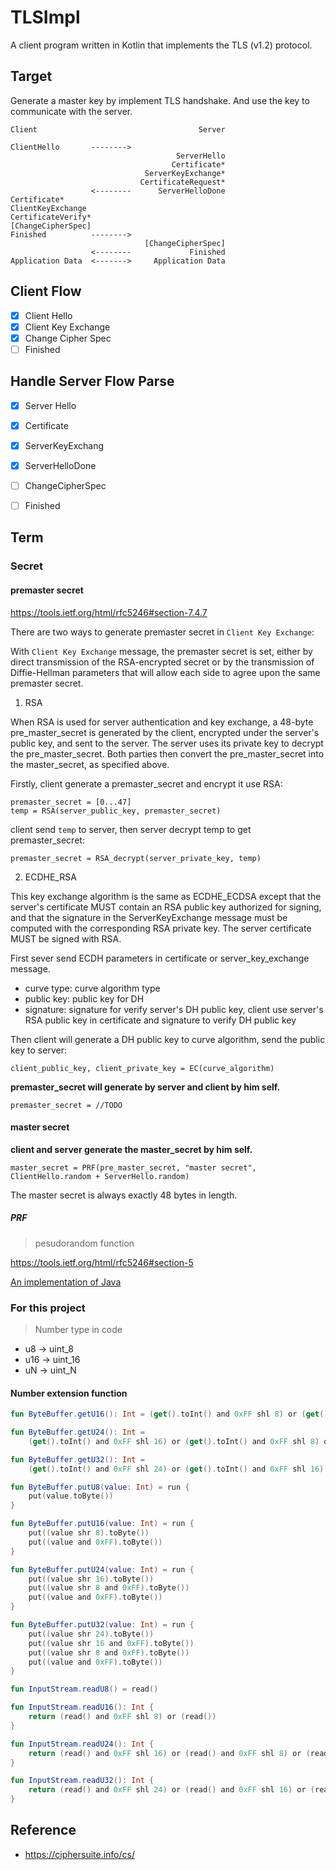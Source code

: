 # TLSImpl

A client program written in Kotlin that implements the TLS (v1.2) protocol.

## Target

Generate a master key by implement TLS handshake. And use the key to communicate with the server.

```
Client                                    Server

ClientHello       -------->
                                     ServerHello
                                    Certificate*
                              ServerKeyExchange*
                             CertificateRequest*
                  <--------      ServerHelloDone
Certificate*
ClientKeyExchange
CertificateVerify*
[ChangeCipherSpec]
Finished          -------->
                              [ChangeCipherSpec]
                  <--------             Finished
Application Data  <------->     Application Data
```

## Client Flow

- [x] Client Hello
- [x] Client Key Exchange
- [x] Change Cipher Spec
- [ ] Finished

## Handle Server Flow Parse

- [x] Server Hello
- [x] Certificate
- [x] ServerKeyExchang
- [x] ServerHelloDone
- [ ] ChangeCipherSpec
- [ ] Finished


## Term

### Secret

#### premaster secret

https://tools.ietf.org/html/rfc5246#section-7.4.7

There are two ways to generate premaster secret in `Client Key Exchange`:

With `Client Key Exchange` message, the premaster secret is set, either by direct transmission of the RSA-encrypted secret or by the transmission of Diffie-Hellman parameters that will allow each side to agree upon the same premaster secret.

1. RSA

When RSA is used for server authentication and key exchange, a 48-byte pre_master_secret is generated by the client, encrypted under the server's public key, and sent to the server.  The server uses its private key to decrypt the pre_master_secret.  Both parties then convert the pre_master_secret into the master_secret, as specified above.

Firstly, client generate a premaster_secret and encrypt it use RSA:

```
premaster_secret = [0...47]
temp = RSA(server_public_key, premaster_secret)
```

client send `temp` to server, then server decrypt temp to get premaster_secret:

```
premaster_secret = RSA_decrypt(server_private_key, temp)
```

2. ECDHE_RSA

This key exchange algorithm is the same as ECDHE_ECDSA except that the server's certificate MUST contain an RSA public key authorized for signing, and that the signature in the ServerKeyExchange message must be computed with the corresponding RSA private key.  The server certificate MUST be signed with RSA.

First sever send ECDH parameters in certificate or server_key_exchange message.

- curve type: curve algorithm type
- public key: public key for DH
- signature: signature for verify server's DH public key, client use server's RSA public key in certificate and signature to verify DH public key

Then client will generate a DH public key to curve algorithm, send the public key to server:

```
client_public_key, client_private_key = EC(curve_algorithm)
```

**premaster_secret will generate by server and client by him self.**

```
premaster_secret = //TODO
```

#### master secret

**client and server generate the master_secret by him self.**

```
master_secret = PRF(pre_master_secret, "master secret", ClientHello.random + ServerHello.random)
```

The master secret is always exactly 48 bytes in length.

##### PRF

> pesudorandom function

https://tools.ietf.org/html/rfc5246#section-5

[An implementation of Java](https://android.googlesource.com/platform/libcore2/+/b5de22c2a7fbe35f0dc8d3585e4bd9aa0966fc90/luni/src/main/java/org/apache/harmony/xnet/provider/jsse/PRF.java)


### For this project 

> Number type in code

- u8 -> uint_8
- u16 -> uint_16
- uN -> uint_N

#### Number extension function

```kotlin
fun ByteBuffer.getU16(): Int = (get().toInt() and 0xFF shl 8) or (get().toInt() and 0xFF)

fun ByteBuffer.getU24(): Int =
    (get().toInt() and 0xFF shl 16) or (get().toInt() and 0xFF shl 8) or (get().toInt() and 0xFF)

fun ByteBuffer.getU32(): Int =
    (get().toInt() and 0xFF shl 24) or (get().toInt() and 0xFF shl 16) or (get().toInt() and 0xFF shl 8) or (get().toInt() and 0xFF)

fun ByteBuffer.putU8(value: Int) = run {
    put(value.toByte())
}

fun ByteBuffer.putU16(value: Int) = run {
    put((value shr 8).toByte())
    put((value and 0xFF).toByte())
}

fun ByteBuffer.putU24(value: Int) = run {
    put((value shr 16).toByte())
    put((value shr 8 and 0xFF).toByte())
    put((value and 0xFF).toByte())
}

fun ByteBuffer.putU32(value: Int) = run {
    put((value shr 24).toByte())
    put((value shr 16 and 0xFF).toByte())
    put((value shr 8 and 0xFF).toByte())
    put((value and 0xFF).toByte())
}

fun InputStream.readU8() = read()

fun InputStream.readU16(): Int {
    return (read() and 0xFF shl 8) or (read())
}

fun InputStream.readU24(): Int {
    return (read() and 0xFF shl 16) or (read() and 0xFF shl 8) or (read())
}

fun InputStream.readU32(): Int {
    return (read() and 0xFF shl 24) or (read() and 0xFF shl 16) or (read() and 0xFF shl 8) or (read())
}
```

## Reference

- https://ciphersuite.info/cs/
